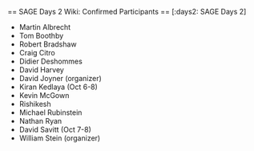 == SAGE Days 2 Wiki: Confirmed Participants ==
[:days2: SAGE Days 2]

 * Martin Albrecht
 * Tom Boothby
 * Robert Bradshaw
 * Craig Citro
 * Didier Deshommes
 * David Harvey
 * David Joyner (organizer)
 * Kiran Kedlaya (Oct 6-8)
 * Kevin McGown
 * Rishikesh
 * Michael Rubinstein
 * Nathan Ryan
 * David Savitt (Oct 7-8)
 * William Stein (organizer)
 
